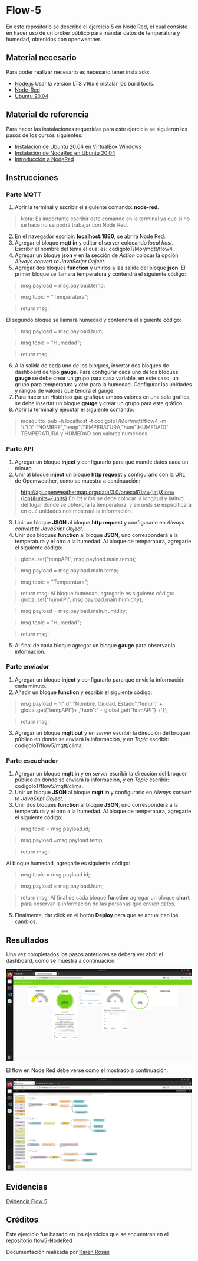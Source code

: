 # Flow-5
En este repositorio se describe el ejercicio 5 en Node Red, el cual consiste en hacer uso de un broker público para mandar datos de temperatura y humedad, obtenidos con openweather.

## Material necesario
Para poder realizar necesario es necesario tener instalado:
- [Node.js](https://github.com/nodesource/distributions/blob/master/README.md) Usar la versión LTS v16x e instalar los build tools.
- [Node-Red](https://nodered.org/docs/getting-started/local)
- [Ubuntu 20.04](https://ubuntu.com/download/desktop/thank-you?version=20.04.2.0&architecture=amd64)

## Material de referencia
Para hacer las instalaciones requeridas para este ejercicio se siguieron los pasos de los cursos siguientes:
- [Instalación de Ubuntu 20.04 en VirtualBox Windows](https://edu.codigoiot.com/course/view.php?id=812)
- [Instalación de NodeRed en Ubuntu 20.04](https://edu.codigoiot.com/course/view.php?id=817)
- [Introducción a NodeRed](https://edu.codigoiot.com/course/view.php?id=278)

## Instrucciones
### Parte MQTT
1. Abrir la terminal y escribir el siguiente comando: **node-red**.
>Nota: Es importante escribir este comando en la terminal ya que si no se hace no se podrá trabajar con Node Red.
2. En el navegador escribir: **localhost:1880**, se abrirá Node Red.
3. Agregar el bloque **mqtt in** y editar el server colocando *local host*. Escribir el nombre del tema el cual es: codigoIoT/Mor/mqtt/flow4.
4. Agregar un bloque **json** y en la sección de *Action* colocar la opción *Always convert to JavaScript Object*.
5. Agregar dos bloques **function** y unirlos a las salida del bloque **json**. El primer bloque se llamará temperatura y contendrá el siguiente código:
>msg.payload = msg.payload.temp;

>msg.topic = "Temperatura";

>return msg;

El segundo bloque se llamará humedad y contendrá el siguiente código:
>msg.payload = msg.payload.hum;

>msg.topic = "Humedad";

>return msg;
6. A la salida de cada uno de los bloques, insertar dos bloques de dashboard de tipo **gauge**. Para configurar cada uno de los bloques **gauge** se debe crear un grupo para casa variable, en este caso, un grupo para temperatura y otro para la humedad. Configurar las unidades y rangos de valores que tendrá el gauge.
7. Para hacer un Histórico que grafique ambos valores en una sola gráfica, se debe insertar un bloque **gauge** y crear un grupo para este gráfico.
8. Abrir la terminal y ejecutar el siguiente comando:
>mosquitto_pub -h localhost -t codigoIoT/Mor/mqtt/flow4 -m '{"ID":"NOMBRE","temp":TEMPERATURA,"hum":HUMEDAD}'
TEMPERATURA y HUMEDAD son valores numéricos.

### Parte API
1. Agregar un bloque **inject** y configurarlo para que mande datos cada un minuto.
2. Unir al bloque **inject** un bloque **http request** y configurarlo con la URL de Opemweather, como se muestra a continuación:
>http://api.openweathermap.org/data/3.0/onecall?lat={lat}&lon={lon}&units={units}
En *lat* y *lon* se debe colocar la longitud y latitud del lugar donde se obtendrá la temperatura, y en *units* se especificará en qué unidades nos mostrará la información.
3. Unir un bloque **JSON** al bloque **http request** y configurarlo en *Always convert to JavaSript Object*.
4. Unir dos bloques **function** al bloque **JSON**, uno corresponderá a la temperatura y el otro a la humedad.
Al bloque de temperatura, agregarle el siguiente código:
>global.set("tempAPI", msg.payload.main.temp);

>msg.payload = msg.payload.main.temp;

>msg.topic = "Temperatura";

>return msg;
Al bloque humedad, agregarle es siguiente código:
>global.set("humAPI", msg.payload.main.humidity);

>msg.payload = msg.payload.main.humidity;

>msg.topic = "Humedad";

>return msg;
5. Al final de cada bloque agregar un bloque **gauge** para observar la información.

### Parte enviador
1. Agregar un bloque **inject** y configurarlo para que envíe la información cada minuto.
2. Añadir un bloque **function** y escribir el siguiente código:
>msg.payload = '{"id":"Nombre, Ciudad, Estado","temp":' + global.get("tempAPI")+',"hum":' + global.get("humAPI") +'}';

>return msg;
3. Agregar un bloque **mqtt out** y en *server* escribir la dirección del broquer público en donde se enviará la información, y en *Topic* escribir: codigoIoT/flow5/mqtt/clima.

### Parte escuchador
1. Agregar un bloque **mqtt in** y en *server* escribir la dirección del broquer público en donde se enviará la información, y en *Topic* escribir: codigoIoT/flow5/mqtt/clima.
2. Unir un bloque **JSON** al bloque **mqtt in** y configurarlo en *Always convert to JavaSript Object*.
3. Unir dos bloques **function** al bloque **JSON**, uno corresponderá a la temperatura y el otro a la humedad.
Al bloque de temperatura, agregarle el siguiente código:
>msg.topic = msg.payload.id;

>msg.payload =msg.payload.temp;

>return msg;

Al bloque humedad, agregarle es siguiente código:
>msg.topic = msg.payload.id;

>msg.payload = msg.payload.hum;

>return msg;
Al final de cada bloque **function** agregar un bloque **chart** para observar la información de las personas que envíen datos.
5. Finalmente, dar click en el botón **Deploy** para que se actualicen los cambios. 

## Resultados
Una vez completados los pasos anteriores se deberá ver abrir el dashboard, como se muestra a continuación:

![Captura de pantalla](Captura_dashboard.png)

El flow en Node Red debe verse como el mostrado a continuación:

![Captura de pantalla](Captura_flow5.png)

## Evidencias
[Evidencia Flow 5](https://youtu.be/Q1pjIEYmkzM)

## Créditos
Este ejercicio fue basado en los ejercicios que se encuentran en el repositorio [flow5-NodeRed](https://github.com/hugoescalpelo/flow5-NodeRed-ClimaAPI)

Documentación realizada por [Karen Rosas](https://github.com/KarenRosas49)